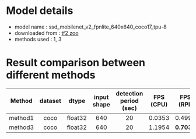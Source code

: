 # Model details

* model name : ssd_mobilenet_v2_fpnlite_640x640_coco17_tpu-8
* downloaded from : [tf2 zoo](https://github.com/accelr-net/tflite-perf-tests/blob/main/object_detection)
* methods used : 1, 3

# Result comparison between different methods

**Method**|**dataset**|**dtype**|**input shape**|**detection period (sec)**|**FPS (CPU)**|**FPS (RPI)**
:-----:|:-----:|:-----:|:-----:|:-----:|:-----:|:-----:
method1|coco|float32|640|20|0.0353|0.4991
method3|coco|float32|640|20|1.1954|**0.7038**


